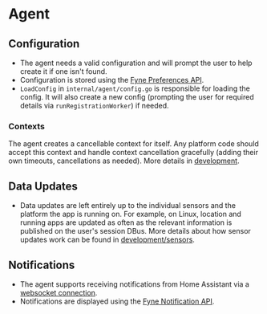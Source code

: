 <!--
 Copyright (c) 2023 Joshua Rich <joshua.rich@gmail.com>

 This software is released under the MIT License.
 https://opensource.org/licenses/MIT
-->

# Agent

## Configuration

- The agent needs a valid configuration and will prompt the user to help create
  it if one isn't found.
- Configuration is stored using the [Fyne Preferences
  API](https://developer.fyne.io/explore/preferences).
- `LoadConfig` in `internal/agent/config.go` is responsible for loading the
  config. It will also create a new config (prompting the user for required
  details via `runRegistrationWorker`) if needed.

### Contexts

The agent creates a cancellable context for itself. Any platform code should
accept this context and handle context cancellation gracefully (adding their own
timeouts, cancellations as needed). More details in [development](development.md).

## Data Updates

- Data updates are left entirely up to the individual sensors and the platform
  the app is running on. For example, on Linux, location and running apps are
  updated as often as the relevant information is published on the user's
  session DBus. More details about how sensor updates work can be found in
  [development/sensors](development/sensors.md).

## Notifications

- The agent supports receiving notifications from Home Assistant via a
  [websocket
  connection](https://developers.home-assistant.io/docs/api/native-app-integration/notifications#enabling-websocket-push-notifications).
- Notifications are displayed using the [Fyne Notification
  API](https://developer.fyne.io/api/v2.3/notification.html).
